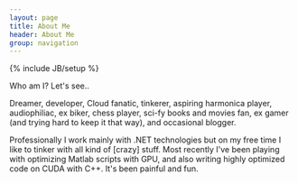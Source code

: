 ```yaml
---
layout: page
title: About Me 
header: About Me
group: navigation
---
```

{% include JB/setup %}

Who am I?
Let's see..

Dreamer, developer, Cloud fanatic, tinkerer, aspiring harmonica player, audiophiliac, ex biker, chess player, sci-fy books and movies fan, ex gamer (and trying hard to keep it that way), and occasional blogger.

Professionally I work mainly with .NET technologies but on my free time I like to tinker with all kind of [crazy] stuff. Most recently I've been playing with optimizing Matlab scripts with GPU, and also writing highly optimized code on CUDA with C++. It's been painful and fun.